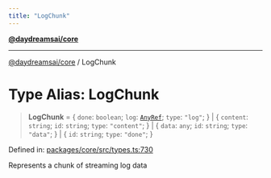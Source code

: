 ```yaml
---
title: "LogChunk"
---
```


[**@daydreamsai/core**](./api-reference.md)

***

[@daydreamsai/core](./api-reference.md) / LogChunk

# Type Alias: LogChunk

> **LogChunk** = \{ `done`: `boolean`; `log`: [`AnyRef`](./AnyRef.md); `type`: `"log"`; \} \| \{ `content`: `string`; `id`: `string`; `type`: `"content"`; \} \| \{ `data`: `any`; `id`: `string`; `type`: `"data"`; \} \| \{ `id`: `string`; `type`: `"done"`; \}

Defined in: [packages/core/src/types.ts:730](https://github.com/dojoengine/daydreams/blob/877d54c3d7a1ffa2e1fe799ae3402216c969af05/packages/core/src/types.ts#L730)

Represents a chunk of streaming log data
